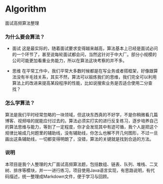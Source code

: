 # Algorithm
面试高频算法整理

### 为什么要会算法？
- 面试
这是最实际的，随着面试要求变得越来越高，算法基本上已经是面试必问的一个环节了，甚至说每轮面试都会问，当然这针对于中大厂。部分小规模的公司可能更加看重业务能力，所以在算法这块考察的并不多。

- 思维
在平常工作中，我们平常大多数时候都是在写业务或者搭框架，好像跟算法没有半毛钱关系，其实不然，算法可以锻炼我们的思维，我们完全可以利用算法上的改进来提高某段程序的性能，比如说搜索业务是否适合使用二分查找？

### 怎么学算法？
算法是我们平时经常忽略的一块领域，但这块东西真的不好学，不是你稍微看几篇博客、视频啥的就能应付过去的。算法必须实打实的进行反复练习，逐步培养自己的算法思维与能力，等到了一定程度，你才会发现其中有迹可循，我个人是把这个规律比喻成几何题里的辅助线，没有辅助线，你怎么也解不开几何图形，不过一旦画出这条辅助线，一切都变得明朗了，没错，算法的关键就是找到合适的方法。

### 说明
本项目是我个人整理的大厂面试高频算法题，包括数组、链表、队列、堆栈、二叉树、排序等模块，并一一进行练习，项目使用Java语言实现，有思路说明，有代码描述，统一整理成Markdown文件，便于学习与回顾。
